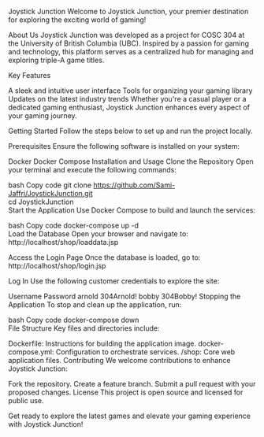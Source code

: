 Joystick Junction
Welcome to Joystick Junction, your premier destination for exploring the exciting world of gaming!

About Us
Joystick Junction was developed as a project for COSC 304 at the University of British Columbia (UBC). Inspired by a passion for gaming and technology, this platform serves as a centralized hub for managing and exploring triple-A game titles.

Key Features

A sleek and intuitive user interface
Tools for organizing your gaming library
Updates on the latest industry trends
Whether you're a casual player or a dedicated gaming enthusiast, Joystick Junction enhances every aspect of your gaming journey.

Getting Started
Follow the steps below to set up and run the project locally.

Prerequisites
Ensure the following software is installed on your system:

Docker
Docker Compose
Installation and Usage
Clone the Repository
Open your terminal and execute the following commands:

bash
Copy code
git clone https://github.com/Sami-Jaffri/JoystickJunction.git  
cd JoystickJunction  
Start the Application
Use Docker Compose to build and launch the services:

bash
Copy code
docker-compose up -d  
Load the Database
Open your browser and navigate to:
http://localhost/shop/loaddata.jsp

Access the Login Page
Once the database is loaded, go to:
http://localhost/shop/login.jsp

Log In
Use the following customer credentials to explore the site:

Username	Password
arnold	304Arnold!
bobby	304Bobby!
Stopping the Application
To stop and clean up the application, run:

bash
Copy code
docker-compose down  
File Structure
Key files and directories include:

Dockerfile: Instructions for building the application image.
docker-compose.yml: Configuration to orchestrate services.
/shop: Core web application files.
Contributing
We welcome contributions to enhance Joystick Junction:

Fork the repository.
Create a feature branch.
Submit a pull request with your proposed changes.
License
This project is open source and licensed for public use.

Get ready to explore the latest games and elevate your gaming experience with Joystick Junction!
